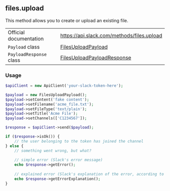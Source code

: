 ## files.upload

This method allows you to create or upload an existing file.

| | |
|-------------------------|-------------------------------------------------------------------------------------------------------------------------------------------|
| Official documentation  | https://api.slack.com/methods/files.upload                                                                                          |
| `Payload` class         | [FilesUploadPayload](https://github.com/cleentfaar/slack/blob/master/src/CL/Slack/Payload/FilesUploadPayload.php)                       |
| `PayloadResponse` class | [FilesUploadPayloadResponse](https://github.com/cleentfaar/slack/blob/master/src/CL/Slack/Payload/FilesUploadPayloadResponse.php)       |


### Usage

```php
$apiClient = new ApiClient('your-slack-token-here');

$payload = new FilesUploadPayload();
$payload->setContent('fake content');
$payload->setFilename('acme_file.txt');
$payload->setFileType('text/plain');
$payload->setTitle('Acme File');
$payload->setChannels(['C1234567']);

$response = $apiClient->send($payload);

if ($response->isOk()) {
    // the user belonging to the token has joined the channel
} else {
    // something went wrong, but what?
    
    // simple error (Slack's error message)
    echo $response->getError();
    
    // explained error (Slack's explanation of the error, according to the documentation)
    echo $response->getErrorExplanation();
}
```
